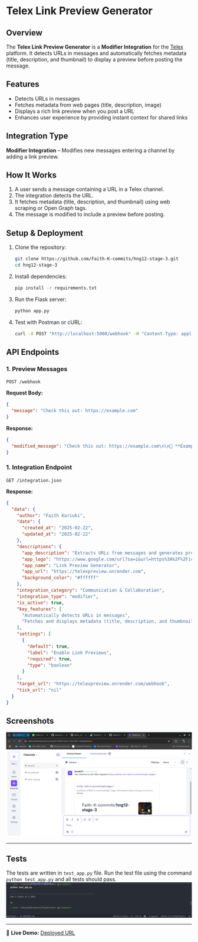 # Telex Link Preview Generator

## Overview
The **Telex Link Preview Generator** is a **Modifier Integration** for the [Telex](https://telex.im) platform. It detects URLs in messages and automatically fetches metadata (title, description, and thumbnail) to display a preview before posting the message.

## Features
- Detects URLs in messages
- Fetches metadata from web pages (title, description, image)
- Displays a rich link preview when you post a URL
- Enhances user experience by providing instant context for shared links

## Integration Type
**Modifier Integration** – Modifies new messages entering a channel by adding a link preview.

## How It Works
1. A user sends a message containing a URL in a Telex channel.
2. The integration detects the URL.
3. It fetches metadata (title, description, and thumbnail) using web scraping or Open Graph tags.
4. The message is modified to include a preview before posting.

## Setup & Deployment
1. Clone the repository:
   ```bash
   git clone https://github.com/Faith-K-commits/hng12-stage-3.git
   cd hng12-stage-3
   ```
2. Install dependencies:
   ```bash
   pip install -r requirements.txt
   ```
3. Run the Flask server:
   ```bash
   python app.py
   ```
4. Test with Postman or cURL:
   ```bash
   curl -X POST "http://localhost:5000/webhook" -H "Content-Type: application/json" -d '{"message": "https://example.com"}'
   ```

## API Endpoints
### **1. Preview Messages**
```http
POST /webhook
```
**Request Body:**
```json
{
  "message": "Check this out: https://example.com"
}
```
**Response:**
```json
{
  "modified_message": "Check this out: https://example.com\n\n📌 **Example Title**\n📝 Example description\n🖼️ [Thumbnail Image]"
}
```

### **1. Integration Endpoint**
```http
GET /integration.json
```
**Response:**
```json
{
  "data": {
    "author": "Faith Kariuki",
    "date": {
      "created_at": "2025-02-22",
      "updated_at": "2025-02-22"
    },
    "descriptions": {
      "app_description": "Extracts URLs from messages and generates previews with metadata.",
      "app_logo": "https://www.google.com/url?sa=i&url=https%3A%2F%2Ficonscout.com%2Ffree-icon%2Flink-preview-2653354&psig=AOvVaw2SsFncePz3eCGroM2Meb8g&ust=1740311277460000&source=images&cd=vfe&opi=89978449&ved=0CBEQjRxqFwoTCNiRle6a14sDFQAAAAAdAAAAABAE",
      "app_name": "Link Preview Generator",
      "app_url": "https://telexpreview.onrender.com",
      "background_color": "#ffffff"
    },
    "integration_category": "Communication & Collaboration",
    "integration_type": "modifier",
    "is_active": true,
    "key_features": [
      "Automatically detects URLs in messages",
      "Fetches and displays metadata (title, description, and thumbnail)"
    ],
    "settings": [
      {
        "default": true,
        "label": "Enable Link Previews",
        "required": true,
        "type": "boolean"
      }
    ],
    "target_url": "https://telexpreview.onrender.com/webhook",
    "tick_url": "nil"
  }
}
```

## Screenshots
![Telex Link Preview Example](images/screenshot.png)

---

## Tests
The tests are written in `test_app.py` file. Run the test file using the command `python test_app.py` and all tests should pass.
![Telex Link Preview Example](images/test.png)

---

🚀 **Live Demo:** [Deployed URL](https://telexpreview.onrender.com/webhook)

